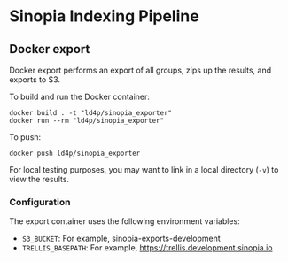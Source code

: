 # Sinopia Indexing Pipeline

## Docker export
Docker export performs an export of all groups, zips up the results, and exports to S3.

To build and run the Docker container:
```
docker build . -t "ld4p/sinopia_exporter"
docker run --rm "ld4p/sinopia_exporter"
```

To push:
```
docker push ld4p/sinopia_exporter
```

For local testing purposes, you may want to link in a local directory (`-v`) to view the results.

### Configuration
The export container uses the following environment variables:
* `S3_BUCKET`: For example, sinopia-exports-development
* `TRELLIS_BASEPATH`: For example, https://trellis.development.sinopia.io
